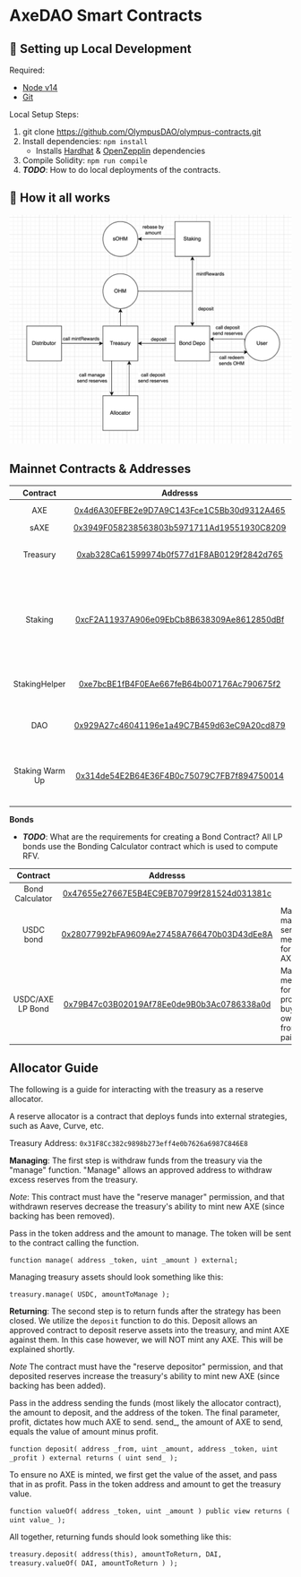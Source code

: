 # AxeDAO Smart Contracts


##  🔧 Setting up Local Development
Required: 
- [Node v14](https://nodejs.org/download/release/latest-v14.x/)  
- [Git](https://git-scm.com/downloads)


Local Setup Steps:
1. git clone https://github.com/OlympusDAO/olympus-contracts.git 
1. Install dependencies: `npm install` 
    - Installs [Hardhat](https://hardhat.org/getting-started/) & [OpenZepplin](https://docs.openzeppelin.com/contracts/4.x/) dependencies
1. Compile Solidity: `npm run compile`
1. **_TODO_**: How to do local deployments of the contracts.


## 🤨 How it all works
![High Level Contract Interactions](./docs/box-diagram.png)

## Mainnet Contracts & Addresses

|Contract       | Addresss                                                                                                            | Notes   |
|:-------------:|:-------------------------------------------------------------------------------------------------------------------:|-------|
|AXE            |[0x4d6A30EFBE2e9D7A9C143Fce1C5Bb30d9312A465](https://polygonscan.com/address/0x4d6A30EFBE2e9D7A9C143Fce1C5Bb30d9312A465)| Main Token Contract|
|sAXE           |[0x3949F058238563803b5971711Ad19551930C8209](https://polygonscan.com/address/0x3949F058238563803b5971711Ad19551930C8209)| Staked Axe|
|Treasury       |[0xab328Ca61599974b0f577d1F8AB0129f2842d765](https://polygonscan.com/address/0xab328Ca61599974b0f577d1F8AB0129f2842d765)| Axe Treasury holds all the assets        |
|Staking |[0xcF2A11937A906e09EbCb8B638309Ae8612850dBf](https://polygonscan.com/address/0xcF2A11937A906e09EbCb8B638309Ae8612850dBf/)| Main Staking contract responsible for calling rebases every 28800 seconds|
|StakingHelper  |[0xe7bcBE1fB4F0EAe667feB64b007176Ac790675f2](https://polygonscan.com/address/0xe7bcBE1fB4F0EAe667feB64b007176Ac790675f2)| Helper Contract to Stake with 0 warmup |
|DAO            |[0x929A27c46041196e1a49C7B459d63eC9A20cd879](https://polygonscan.com/address/0x929A27c46041196e1a49C7B459d63eC9A20cd879)|Storage Wallet for DAO under MS |
|Staking Warm Up|[0x314de54E2B64E36F4B0c75079C7FB7f894750014](https://polygonscan.com/address/0x314de54E2B64E36F4B0c75079C7FB7f894750014)| Instructs the Staking contract when a user can claim sAXE |


**Bonds**
- **_TODO_**: What are the requirements for creating a Bond Contract?
All LP bonds use the Bonding Calculator contract which is used to compute RFV.

|Contract       | Addresss                                                                                                            | Notes   |
|:-------------:|:-------------------------------------------------------------------------------------------------------------------:|-------|
|Bond Calculator|[0x47655e27667E5B4EC9EB70799f281524d031381c](https://polygonscan.com/address/0x47655e27667E5B4EC9EB70799f281524d031381c)| |
|USDC bond|[0x28077992bFA9609Ae27458A766470b03D43dEe8A](https://polygonscan.com/address/0x28077992bFA9609Ae27458A766470b03D43dEe8A)| Main bond managing serve mechanics for AXE/USDC|
|USDC/AXE LP Bond|[0x79B47c03B02019Af78Ee0de9B0b3Ac0786338a0d](https://polygonscan.com/address/0x79B47c03B02019Af78Ee0de9B0b3Ac0786338a0d)| Manages mechhanism for thhe protocol to buy back its own liquidity from the pair. |

## Allocator Guide

The following is a guide for interacting with the treasury as a reserve allocator.

A reserve allocator is a contract that deploys funds into external strategies, such as Aave, Curve, etc.

Treasury Address: `0x31F8Cc382c9898b273eff4e0b7626a6987C846E8`

**Managing**:
The first step is withdraw funds from the treasury via the "manage" function. "Manage" allows an approved address to withdraw excess reserves from the treasury.

*Note*: This contract must have the "reserve manager" permission, and that withdrawn reserves decrease the treasury's ability to mint new AXE (since backing has been removed).

Pass in the token address and the amount to manage. The token will be sent to the contract calling the function.

```
function manage( address _token, uint _amount ) external;
```

Managing treasury assets should look something like this:
```
treasury.manage( USDC, amountToManage );
```

**Returning**:
The second step is to return funds after the strategy has been closed.
We utilize the `deposit` function to do this. Deposit allows an approved contract to deposit reserve assets into the treasury, and mint AXE against them. In this case however, we will NOT mint any AXE. This will be explained shortly.

*Note* The contract must have the "reserve depositor" permission, and that deposited reserves increase the treasury's ability to mint new AXE (since backing has been added).


Pass in the address sending the funds (most likely the allocator contract), the amount to deposit, and the address of the token. The final parameter, profit, dictates how much AXE to send. send_, the amount of AXE to send, equals the value of amount minus profit.
```
function deposit( address _from, uint _amount, address _token, uint _profit ) external returns ( uint send_ );
```

To ensure no AXE is minted, we first get the value of the asset, and pass that in as profit.
Pass in the token address and amount to get the treasury value.
```
function valueOf( address _token, uint _amount ) public view returns ( uint value_ );
```

All together, returning funds should look something like this:
```
treasury.deposit( address(this), amountToReturn, DAI, treasury.valueOf( DAI, amountToReturn ) );
```
